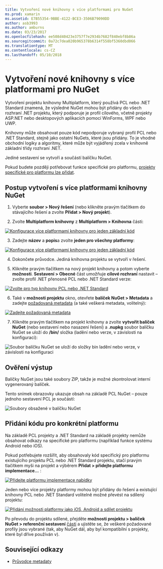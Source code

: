 ```yaml
---
title: Vytvoření nové knihovny s více platformami pro NuGet
ms.prod: xamarin
ms.assetid: E7B55354-9BBE-4122-BCE3-3506B79090DD
author: asb3993
ms.author: amburns
ms.date: 03/23/2017
ms.openlocfilehash: ee508d40423e3757f7e2934b7682f840ebf8b86a
ms.sourcegitcommit: 0a72c7dea020b965378b6314f558bf5360dbd066
ms.translationtype: MT
ms.contentlocale: cs-CZ
ms.lasthandoff: 05/10/2018
---
```

# <a name="creating-a-new-multiplatform-library-for-nuget"></a>Vytvoření nové knihovny s více platformami pro NuGet

Vytvoření projektu knihovny Multiplatform, který používá PCL nebo .NET Standard znamená, že výsledné NuGet mohou být přidány do všech rozhraní .NET projektu, který podporuje je profil cílového, včetně projekty ASP.NET nebo desktopových aplikacích pomocí WinForms, WPF nebo UWP.

Knihovny může obsahovat pouze kód nepodporuje vybraný profil PCL nebo .NET Standard, stejně jako ostatní NuGets, které jsou přidány.
To je vhodné obchodní logiky a algoritmy, které může být vyjádřený zcela v knihovně základní třídy rozhraní .NET.

Jediné sestavení se vytvoří a součástí balíčku NuGet.

Pokud budete později potřebovat funkce specifické pro platformu, [projekty specifické pro platformu lze přidat](#add-platforms).

## <a name="steps-to-create-a-multiplatform-library-nuget"></a>Postup vytvoření s více platformami knihovny NuGet

1. Vyberte **soubor > Nový řešení** (nebo klikněte pravým tlačítkem do stávajícího řešení a zvolte **Přidat > Nový projekt**).

2. Zvolte **Multiplatform knihovny** z **Multiplatform > Knihovna** části:

  [![](single-codebase-images/mulitplatform-library-sml.png "Konfigurace více platformami knihovny pro jeden základní kód")](single-codebase-images/mulitplatform-library.png#lightbox)

3. Zadejte **název** a **popis**a zvolte **jeden pro všechny platformy**:

  [![](single-codebase-images/single-configure-sml.png "Konfigurace více platformami knihovny pro jeden základní kód")](single-codebase-images/single-configure.png#lightbox)

4. Dokončete průvodce. Jediná knihovna projektu se vytvoří v řešení.

5. Klikněte pravým tlačítkem na nový projekt knihovny a potom vyberte **možnosti**. **Sestavení > Obecné** část umožňuje **cílové rozhraní** nastavit – zvolte profil .NET přenosné PCL nebo .NET Standard verze:

  [![](single-codebase-images/single-choose-type-sml.png "Zvolte pro typ knihovny PCL nebo .NET Standard")](single-codebase-images/single-choose-type.png#lightbox)

6. Také v **možnosti projektu** okno, otevřete **balíček NuGet > Metadata** a zadejte [požadovaná metadata](~/cross-platform/app-fundamentals/nuget-multiplatform-libraries/metadata.md) (a také veškerá metadata, volitelný):

  [![](single-codebase-images/single-metadata-sml.png "Zadejte požadovaná metadata")](single-codebase-images/single-metadata.png#lightbox)

7. Klikněte pravým tlačítkem na projekt knihovny a zvolte **vytvořit balíček NuGet** (nebo sestavení nebo nasazení řešení) a **.nupkg** soubor balíčku NuGet se uloží do **/bin/** složka (ladění nebo verze, v závislosti na konfiguraci):

  ![](single-codebase-images/create-nuget-package.png "Soubor balíčku NuGet se uloží do složky bin ladění nebo verze, v závislosti na konfiguraci")


## <a name="verifying-the-output"></a>Ověření výstup

Balíčky NuGet jsou také soubory ZIP, takže je možné zkontrolovat interní vygenerovaný balíček.

Tento snímek obrazovky ukazuje obsah na základě PCL NuGet – pouze jednoho sestavení PCL je součástí:

![](single-codebase-images/nuget-output.png "Soubory obsažené v balíčku NuGet")

<a name="add-platforms" />

## <a name="adding-platform-specific-code"></a>Přidání kódu pro konkrétní platformu

Na základě PCL projekty a .NET Standard na základě projekty nemůže obsahovat odkazy na specifické pro platformu (například funkce systému Android nebo iOS).

Pokud potřebujete rozšířit, aby obsahovaly kód specifický pro platformu existujícího projektu PCL nebo .NET Standard projektu, stačí pravým tlačítkem myši na projekt a výběrem **Přidat > přidejte platformu implementace...** :

[![](single-codebase-images/add-later-sml.png "Přidejte platformu implementace nabídky")](single-codebase-images/add-later.png#lightbox)

Jeden nebo více projekty platformy mohou být přidány do řešení a existující knihovny PCL nebo .NET Standard volitelně možné převést na sdílený projektu:

[![](single-codebase-images/add-later-platforms-sml.png "Přidání možnosti platformy jako iOS, Android a sdílet projektu")](single-codebase-images/add-later-platforms-sml.png#lightbox)

Po převodu do projektu sdílené, přejděte **možnosti projektu > balíček NuGet > referenční sestavení**
[části](~/cross-platform/app-fundamentals/nuget-multiplatform-libraries/platform-specific.md) a ujistěte se, že veškeré požadované profily jsou vybrané (tak, aby NuGet dál, aby byl kompatibilní s projekty, které byl dříve používán v).


## <a name="related-links"></a>Související odkazy

- [Průvodce metadaty](~/cross-platform/app-fundamentals/nuget-multiplatform-libraries/metadata.md)
